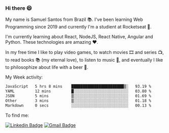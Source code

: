 ### Hi there 😄

My name is Samuel Santos from Brazil 📚. I've been learning Web Programming since 2019 and currently I'm a studient at Rocketseat 💬.

I'm currently learning about React, NodeJS, React Native, Angular and Python. These technologies are amazing ❤️.

In my free time I like to play video games, to watch movies 🎞️ and series 📺, to read books 📚 (my eternal love), to listen to music 🎵, and eventually I like to philosophize about life with a beer 🍺.


My Week activity: 

<!--START_SECTION:waka-->

```txt
JavaScript   5 hrs 8 mins    ███████████████████████▒░   93.19 %
YAML         12 mins         █░░░░░░░░░░░░░░░░░░░░░░░░   03.80 %
JSON         5 mins          ▒░░░░░░░░░░░░░░░░░░░░░░░░   01.69 %
Other        3 mins          ▒░░░░░░░░░░░░░░░░░░░░░░░░   01.18 %
Markdown     0 secs          ░░░░░░░░░░░░░░░░░░░░░░░░░   00.13 %
```

<!--END_SECTION:waka-->

To find me:

[![Linkedin Badge](https://img.shields.io/badge/-LinkedIn-blue?style=flat-square&logo=Linkedin&logoColor=white&link=https://https://www.linkedin.com/in/samuel-santos-036375174/)](https://www.linkedin.com/in/samuel-santos-036375174/)
[![Gmail Badge](https://img.shields.io/badge/-samuellima280499@gmail.com-c14438?style=flat-square&logo=Gmail&logoColor=white&link=mailto:samuellima280499@gmail.com)](mailto:samuellima280499@gmail.com)




<!--
**samuelLimaSantos/samuelLimaSantos** is a ✨ _special_ ✨ repository because its `README.md` (this file) appears on your GitHub profile.

Here are some ideas to get you started:

- 🔭 I’m currently working on ...
- 🌱 I’m currently learning ...
- 👯 I’m looking to collaborate on ...
- 📚 I’m looking for help with ...
- 💬 Ask me about ...
- 📫 How to reach me: ...
- 😄 Pronouns: ...
- ⚡ Fun fact: ...
-->
